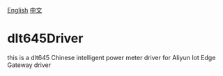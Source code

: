 [English](./README.md)   [中文](./README_zh.md)

# dlt645Driver
this is a dlt645 Chinese intelligent power meter driver for Aliyun Iot Edge Gateway driver
